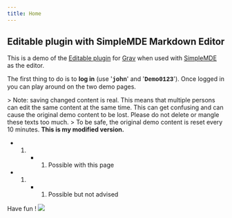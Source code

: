 ```yaml
---
title: Home
---
```


## Editable plugin with SimpleMDE Markdown Editor

This is a demo of the [Editable plugin](https://github.com/bleutzinn/grav-plugin-editable/blob/master/README.md) for [Grav](http://github.com/getgrav/grav) when used with [SimpleMDE](https://simplemde.com/) as the editor.

The first thing to do is to **log in** (use '**<font face="Courier New">john</font>**' and '**<font face="Courier New">Demo0123</font>**'). Once logged in you can play around on the two demo pages.

&gt; Note: saving changed content is real. This means that multiple persons can edit the same content at the same time. This can get confusing and can cause the original demo content to be lost. Please do not delete or mangle these texts too much.
&gt; To be safe, the original demo content is reset every 10 minutes. **This is my modified version.**

* 1. * 1. Possible with this page
* 1. * 1. Possible but not advised

Have fun !
![](http://)
